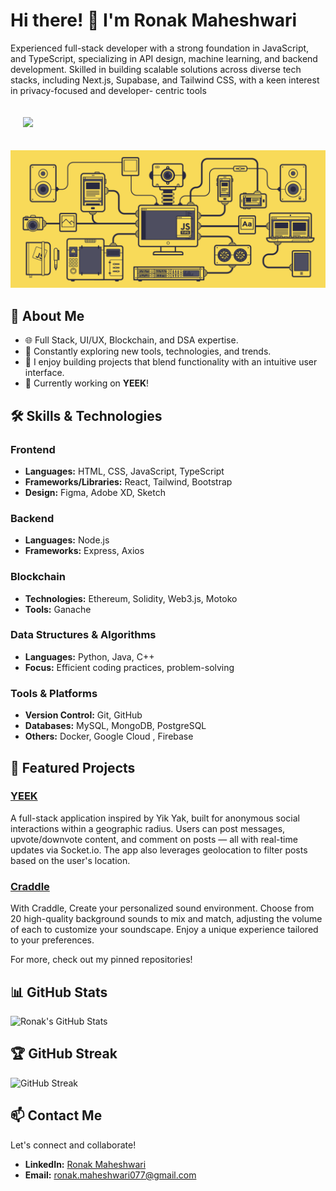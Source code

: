 # Hi there! 👋 I'm Ronak Maheshwari

Experienced full-stack developer with a strong foundation in JavaScript, and TypeScript, specializing in API design, machine learning, and backend development. Skilled in building scalable solutions across diverse tech stacks, including Next.js, Supabase, and Tailwind CSS, with a keen interest in privacy-focused and developer- centric tools

<p>
  <img src="https://komarev.com/ghpvc/?username=ronakmaheshwari&color=green&background-color=black" style="padding: 20px; border-radius: 10px;">
</p>

![Tech GIF](./101.gif)

## 🚀 About Me

- 🌐 Full Stack, UI/UX, Blockchain, and DSA expertise.
- 🔧 Constantly exploring new tools, technologies, and trends.
- 🎨 I enjoy building projects that blend functionality with an intuitive user interface.
- 💼 Currently working on **YEEK**!

## 🛠 Skills & Technologies

### Frontend
- **Languages:** HTML, CSS, JavaScript, TypeScript
- **Frameworks/Libraries:** React, Tailwind, Bootstrap
- **Design:** Figma, Adobe XD, Sketch

### Backend
- **Languages:** Node.js
- **Frameworks:** Express, Axios

### Blockchain
- **Technologies:** Ethereum, Solidity, Web3.js, Motoko
- **Tools:** Ganache

### Data Structures & Algorithms
- **Languages:** Python, Java, C++
- **Focus:** Efficient coding practices, problem-solving

### Tools & Platforms
- **Version Control:** Git, GitHub
- **Databases:** MySQL, MongoDB, PostgreSQL
- **Others:** Docker, Google Cloud , Firebase

## 🌟 Featured Projects

### [YEEK](https://github.com/ronakmaheshwari/YEEK)
A full-stack application inspired by Yik Yak, built for anonymous social interactions within a geographic radius. Users can post messages, upvote/downvote content, and comment on posts — all with real-time updates via Socket.io. The app also leverages geolocation to filter posts based on the user's location.

### [Craddle](https://github.com/ronakmaheshwari/Craddle)
With Craddle, Create your personalized sound environment. Choose from 20 high-quality background sounds to mix and match, adjusting the volume of each to customize your soundscape. Enjoy a unique experience tailored to your preferences.

For more, check out my pinned repositories!

## 📊 GitHub Stats  
![Ronak's GitHub Stats](https://github-readme-stats.vercel.app/api?username=ronakmaheshwari&show_icons=true&count_private=true&theme=radical)  

## 🏆 GitHub Streak  
![GitHub Streak](https://github-readme-streak-stats.herokuapp.com/?user=ronakmaheshwari&theme=radical)  

## 📫 Contact Me

Let's connect and collaborate!  
- **LinkedIn:** [Ronak Maheshwari](www.linkedin.com/in/rbm77)
- **Email:** ronak.maheshwari077@gmail.com
